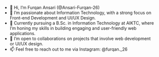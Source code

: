 - 👋 Hi, I’m Furqan Ansari (@Ansari-Furqan-26)
- 👀 I’m passionate about Information Technology, with a strong focus on Front-end Development and UI/UX Design.
- 🌱 Currently pursuing a B.Sc. in Information Technology at AIKTC, where I’m honing my skills in building engaging and user-friendly web applications.
- 💞️ I’m open to collaborations on projects that involve web development or UI/UX design.
- 📫 Feel free to reach out to me via Instagram: @furqan._26

<!---
Ansari-Furkan-26/Ansari-Furkan-26 is a ✨ special ✨ repository because its `README.md` (this file) appears on your GitHub profile.
You can click the Preview link to take a look at your changes.
--->
